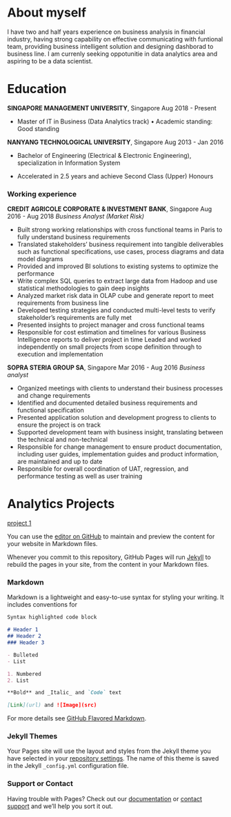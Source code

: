# About myself

I have two and half years experience on business analysis in financial industry, having strong capability on effective communicating with funtional team, providing business intelligent solution and designing dashborad to business line. 
I am currenly seeking oppotunitie in data analytics area and aspiring to be a data scientist. 

# Education

**SINGAPORE MANAGEMENT UNIVERSITY**, Singapore Aug 2018 - Present 

- Master of IT in Business (Data Analytics track) • Academic standing: Good standing  

**NANYANG TECHNOLOGICAL UNIVERSITY**, Singapore  Aug 2013 - Jan 2016 

- Bachelor of Engineering (Electrical & Electronic Engineering), specialization in Information System

- Accelerated in 2.5 years and achieve Second Class (Upper) Honours 
        
### Working experience 
**CREDIT AGRICOLE CORPORATE & INVESTMENT BANK**, Singapore        Aug 2016 - Aug 2018 
_Business Analyst (Market Risk)_
- Built strong working relationships with cross functional teams in Paris to fully understand business requirements
- Translated stakeholders’ business requirement into tangible deliverables such as functional specifications, use cases, process diagrams and data model diagrams
- Provided and improved BI solutions to existing systems to optimize the performance
- Write complex SQL queries to extract large data from Hadoop and use statistical methodologies to gain deep insights
- Analyzed market risk data in OLAP cube and generate report to meet requirements from business line
- Developed testing strategies and conducted multi-level tests to verify stakeholder’s requirements are fully met
- Presented insights to project manager and cross functional teams
- Responsible for cost estimation and timelines for various Business Intelligence reports to deliver project in time
 Leaded and worked independently on small projects from scope definition through to execution and implementation

**SOPRA STERIA GROUP SA**, Singapore Mar 2016 - Aug 2016 
_Business analyst_
- Organized meetings with clients to understand their business processes and change requirements
- Identified and documented detailed business requirements and functional specification
- Presented application solution and development progress to clients to ensure the project is on track
- Supported development team with business insight, translating between the technical and non-technical
- Responsible for change management to ensure product documentation, including user guides, implementation guides and product information, are maintained and up to date
- Responsible for overall coordination of UAT, regression, and performance testing as well as user training 

# Analytics Projects
[project 1](https://github.com/Li-Jing-Joeyee/data_science/edit/master/index.md)

You can use the [editor on GitHub](https://github.com/Li-Jing-Joeyee/data_science/edit/master/index.md) to maintain and preview the content for your website in Markdown files.

Whenever you commit to this repository, GitHub Pages will run [Jekyll](https://jekyllrb.com/) to rebuild the pages in your site, from the content in your Markdown files.

### Markdown

Markdown is a lightweight and easy-to-use syntax for styling your writing. It includes conventions for

```markdown
Syntax highlighted code block

# Header 1
## Header 2
### Header 3

- Bulleted
- List

1. Numbered
2. List

**Bold** and _Italic_ and `Code` text

[Link](url) and ![Image](src)
```

For more details see [GitHub Flavored Markdown](https://guides.github.com/features/mastering-markdown/).

### Jekyll Themes

Your Pages site will use the layout and styles from the Jekyll theme you have selected in your [repository settings](https://github.com/Li-Jing-Joeyee/data_science/settings). The name of this theme is saved in the Jekyll `_config.yml` configuration file.

### Support or Contact

Having trouble with Pages? Check out our [documentation](https://help.github.com/categories/github-pages-basics/) or [contact support](https://github.com/contact) and we’ll help you sort it out.
